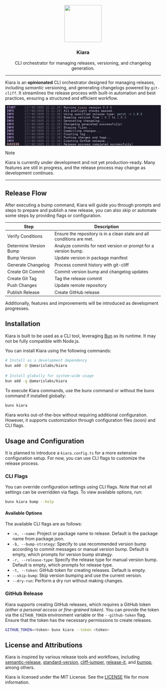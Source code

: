 <div align="center">

<img src="https://avatars.githubusercontent.com/u/193309391?s=200&v=4" align="center" width="120px" height="120px">

<h3>Kiara</h3>
<p>CLI orchestrator for managing releases, versioning, and changelog generation.<p>

</div>

---

Kiara is an **opinionated** CLI orchestrator designed for managing releases, including *semantic* versioning, and generating changelogs powered by `git-cliff`. It streamlines the release process with built-in automation and best practices, ensuring a structured and efficient workflow.

<img src=".github/assets/dry-run.jpg" align="center">

> [!NOTE]
> Kiara is currently under development and not yet production-ready. Many features are still in progress, and the release process may change as development continues.

---


## Release Flow

After executing a bump command, Kiara will guide you through prompts and steps to prepare and publish a new release, you can also skip or automate some steps by providing flags or configuration.

| Step                   | Description                                                           |
| ---------------------- | --------------------------------------------------------------------- |
| Verify Conditions      | Ensure the repository is in a clean state and all conditions are met. |
| Determine Version Bump | Analyze commits for next version or prompt for a version bump.        |
| Bump Version           | Update version in package manifest                                    |
| Generate Changelog     | Process commit history with git-cliff                                 |
| Create Git Commit      | Commit version bump and changelog updates                             |
| Create Git Tag         | Tag the release commit                                                |
| Push Changes           | Update remote repository                                              |
| Publish Release        | Create GitHub release                                                 |

Additionally, features and improvements will be introduced as development progresses.

## Installation

Kiara is built to be used as a CLI tool, leveraging [Bun](https://bun.sh/) as its runtime. It may not be fully compatible with Node.js.

You can install Kiara using the following commands:

```bash
# Install as a development dependency
bun add -D @amarislabs/kiara

# Install globally for system-wide usage
bun add -g @amarislabs/kiara
```

To execute Kiara commands, use the bunx command or without the bunx command if installed globally:

```bash
bunx kiara
```

Kiara works out-of-the-box without requiring additional configuration. However, it supports customization through configuration files *(soon)* and CLI flags.

## Usage and Configuration

It is planned to introduce a `kiara.config.ts` for a more extensive configuration setup. For now, you can use CLI flags to customize the release process.

### CLI Flags

You can override configuration settings using CLI flags. Note that not all settings can be overridden via flags. To view available options, run:

```bash
bunx kiara bump --help
```

#### Available Options

The available CLI flags are as follows:

- `-n, --name`: Project or package name to release. Default is the package name from package.json.
- `-b, --bump-strategy`: Specify to use recommended version bump according to commit messages or manual version bump. Default is empty, which prompts for version bump strategy.
- `-r, --release-type`: Specify the release type for manual version bump. Default is empty, which prompts for release type.
- `-t, --token`: GitHub token for creating releases. Default is empty.
- `--skip-bump`: Skip version bumping and use the current version.
- `--dry-run`: Perform a dry run without making changes.

### GitHub Release

Kiara supports creating GitHub releases, which requires a GitHub token *(either a personal access or fine-grained token)*. You can provide the token via the `GITHUB_TOKEN` environment variable or the `--github-token` flag. Ensure that the token has the necessary permissions to create releases.

```bash
GITHUB_TOKEN=<token> bunx kiara --token <token>
```

## License and Attributions

Kiara is inspired by various release tools and workflows, including [semantic-release](https://github.com/semantic-release/semantic-release), [standard-version](https://github.com/conventional-changelog/standard-version), [cliff-jumper](https://github.com/favware/cliff-jumper), [release-it](https://github.com/release-it/release-it), and [bumpp](https://github.com/antfu-collective/bumpp), among others.

Kiara is licensed under the MIT License. See the [LICENSE](LICENSE) file for more information.